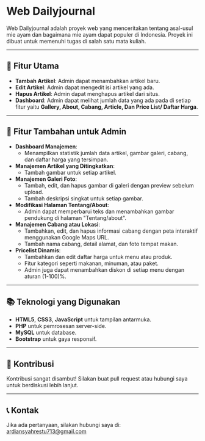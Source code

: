 # Web Dailyjournal

Web Dailyjournal adalah proyek web yang menceritakan tentang asal-usul mie ayam dan bagaimana mie ayam dapat populer di Indonesia. Proyek ini dibuat untuk memenuhi tugas di salah satu mata kuliah.

---

## 🚀 Fitur Utama

- **Tambah Artikel**: Admin dapat menambahkan artikel baru.
- **Edit Artikel**: Admin dapat mengedit isi artikel yang ada.
- **Hapus Artikel**: Admin dapat menghapus artikel dari situs.
- **Dashboard**: Admin dapat melihat jumlah data yang ada pada di setiap fitur yaitu **Gallery, About, Cabang, Article, Dan Price List/ Daftar Harga**.

---

## 🎨 Fitur Tambahan untuk Admin
- **Dashboard Manajemen**:
  - Menampilkan statistik jumlah data artikel, gambar galeri, cabang, dan daftar harga yang tersimpan.
- **Manajemen Artikel yang Ditingkatkan**:
  - Tambah gambar untuk setiap artikel.
- **Manajemen Galeri Foto**:
  - Tambah, edit, dan hapus gambar di galeri dengan preview sebelum upload.
  - Tambah deskripsi singkat untuk setiap gambar.
- **Modifikasi Halaman Tentang/About**:
  - Admin dapat memperbarui teks dan menambahkan gambar pendukung di halaman "Tentang/about".
- **Manajemen Cabang atau Lokasi**:
  - Tambahkan, edit, dan hapus informasi cabang dengan peta interaktif menggunakan Google Maps URL.
  - Tambah nama cabang, detail alamat, dan foto tempat makan.
- **Pricelist Dinamis**:
  - Tambahkan dan edit daftar harga untuk menu atau produk.
  - Fitur kategori seperti makanan, minuman, atau paket.
  - Admin juga dapat menambahkan diskon di setiap menu dengan aturan (1-100)%.

---

## 📚 Teknologi yang Digunakan

- **HTML5**, **CSS3**, **JavaScript** untuk tampilan antarmuka.
- **PHP** untuk pemrosesan server-side.
- **MySQL** untuk database.
- **Bootstrap** untuk gaya responsif.

---

## 🤝 Kontribusi

Kontribusi sangat disambut! Silakan buat pull request atau hubungi saya untuk berdiskusi lebih lanjut.

---

## 📞 Kontak

Jika ada pertanyaan, silakan hubungi saya di: ardiansyahrestu713@gmail.com
